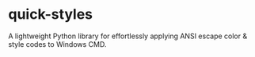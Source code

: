 # quick-styles
A lightweight Python library for effortlessly applying ANSI escape color & style codes to Windows CMD.
